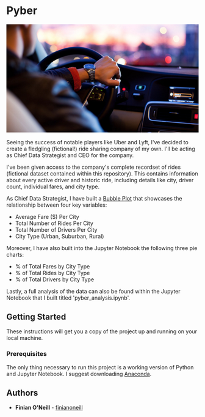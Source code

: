 # Pyber

![Ride](Images/Ride.png)

Seeing the success of notable players like Uber and Lyft, I've decided to create a fledgling (fictional!) ride sharing company of my own. I'll be acting as Chief Data Strategist and CEO for the company.

I've been given access to the company's complete recordset of rides (fictional dataset contained within this repository). This contains information about every active driver and historic ride, including details like city, driver count, individual fares, and city type.

As Chief Data Strategist, I have built a [Bubble Plot](https://en.wikipedia.org/wiki/Bubble_chart) that showcases the relationship between four key variables:

* Average Fare ($) Per City
* Total Number of Rides Per City
* Total Number of Drivers Per City
* City Type (Urban, Suburban, Rural)

Moreover, I have also built into the Jupyter Notebook the following three pie charts:

* % of Total Fares by City Type
* % of Total Rides by City Type
* % of Total Drivers by City Type

Lastly, a full analysis of the data can also be found within the Jupyter Notebook that I built titled 'pyber_analysis.ipynb'.

## Getting Started

These instructions will get you a copy of the project up and running on your local machine.

### Prerequisites

The only thing necessary to run this project is a working version of Python and Jupyter Notebook. I suggest downloading [Anaconda](https://www.anaconda.com/download/#macos).

## Authors

* **Finian O'Neill** - [finianoneill](https://github.com/finianoneill)
